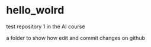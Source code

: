 # hello_wolrd
test repository 1 in the AI course

a folder to show how edit and commit changes on github
